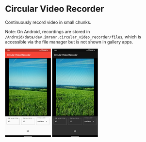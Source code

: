 # Circular Video Recorder

Continuously record video in small chunks.

Note: On Android, recordings are stored in `/Android/data/dev.imranr.circular_video_recorder/files`, which is accessible via the file manager but is not shown in gallery apps.

<img src="./assets/screenshots/screenshot1.png" alt="App Screenshot" width="30%">
<img src="./assets/screenshots/screenshot2.png" alt="App Screenshot in Dark Mode" width="30%">
